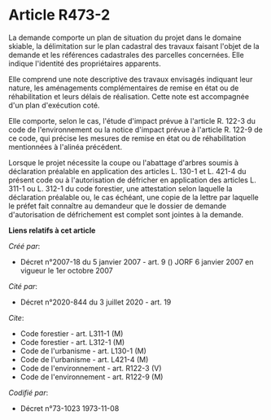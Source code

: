 # Article R473-2

La demande comporte un plan de situation du projet dans le domaine skiable, la délimitation sur le plan cadastral des travaux
faisant l'objet de la demande et les références cadastrales des parcelles concernées. Elle indique l'identité des
propriétaires apparents.

Elle comprend une note descriptive des travaux envisagés indiquant leur nature, les aménagements complémentaires de remise en
état ou de réhabilitation et leurs délais de réalisation. Cette note est accompagnée d'un plan d'exécution coté.

Elle comporte, selon le cas, l'étude d'impact prévue à l'article R. 122-3 du code de l'environnement ou la notice d'impact
prévue à l'article R. 122-9 de ce code, qui précise les mesures de remise en état ou de réhabilitation mentionnées à l'alinéa
précédent.

Lorsque le projet nécessite la coupe ou l'abattage d'arbres soumis à déclaration préalable en application des articles L.
130-1 et L. 421-4 du présent code ou à l'autorisation de défricher en application des articles L. 311-1 ou L. 312-1 du code
forestier, une attestation selon laquelle la déclaration préalable ou, le cas échéant, une copie de la lettre par laquelle le
préfet fait connaître au demandeur que le dossier de demande d'autorisation de défrichement est complet sont jointes à la
demande.

**Liens relatifs à cet article**

_Créé par_:

  - Décret n°2007-18 du 5 janvier 2007 - art. 9 () JORF 6 janvier 2007 en vigueur le 1er octobre 2007

_Cité par_:

  - Décret n°2020-844 du 3 juillet 2020 - art. 19

_Cite_:

  - Code forestier - art. L311-1 (M)
  - Code forestier - art. L312-1 (M)
  - Code de l'urbanisme - art. L130-1 (M)
  - Code de l'urbanisme - art. L421-4 (M)
  - Code de l'environnement - art. R122-3 (V)
  - Code de l'environnement - art. R122-9 (M)

_Codifié par_:

  - Décret n°73-1023 1973-11-08
